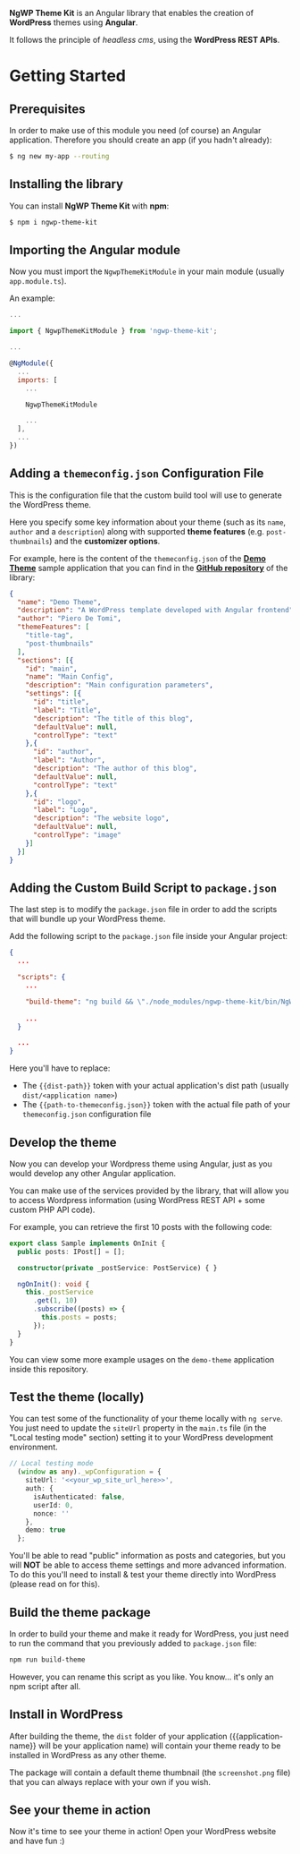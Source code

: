 **NgWP Theme Kit** is an Angular library that enables the creation of **WordPress** themes using **Angular**.

It follows the principle of _headless cms_, using the **WordPress REST APIs**.

# Getting Started

## Prerequisites
In order to make use of this module you need (of course) an Angular application.
Therefore you should create an app (if you hadn't already):

```bash
$ ng new my-app --routing
```

## Installing the library
You can install **NgWP Theme Kit** with **npm**:

```bash
$ npm i ngwp-theme-kit
```

## Importing the Angular module
Now you must import the ```NgwpThemeKitModule``` in your main module (usually ```app.module.ts```).

An example:

```js
...

import { NgwpThemeKitModule } from 'ngwp-theme-kit';

...

@NgModule({
  ...
  imports: [
    ...

    NgwpThemeKitModule

    ...
  ],
  ...
})
```

## Adding a ```themeconfig.json``` Configuration File
This is the configuration file that the custom build tool will use to generate the WordPress theme.

Here you specify some key information about your theme (such as its ```name```, ```author``` and a ```description```) along with supported **theme features** (e.g. ```post-thumbnails```) and the **customizer options**.

For example, here is the content of the ```themeconfig.json``` of the [**Demo Theme**](https://github.com/pierodetomi/ngwp-theme-kit/tree/master/angular/demo-theme) sample application that you can find in the [**GitHub repository**](https://github.com/pierodetomi/ngwp-theme-kit) of the library:

```json
{
  "name": "Demo Theme",
  "description": "A WordPress template developed with Angular frontend",
  "author": "Piero De Tomi",
  "themeFeatures": [
    "title-tag",
    "post-thumbnails"
  ],
  "sections": [{
    "id": "main",
    "name": "Main Config",
    "description": "Main configuration parameters",
    "settings": [{
      "id": "title",
      "label": "Title",
      "description": "The title of this blog",
      "defaultValue": null,
      "controlType": "text"
    },{
      "id": "author",
      "label": "Author",
      "description": "The author of this blog",
      "defaultValue": null,
      "controlType": "text"
    },{
      "id": "logo",
      "label": "Logo",
      "description": "The website logo",
      "defaultValue": null,
      "controlType": "image"
    }]
  }]
}
```

## Adding the Custom Build Script to ```package.json```
The last step is to modify the ```package.json``` file in order to add the scripts that will bundle up your WordPress theme.

Add the following script to the ```package.json``` file inside your Angular project:

```json
{
  ...

  "scripts": {
    ...

    "build-theme": "ng build && \"./node_modules/ngwp-theme-kit/bin/NgWP.ThemeBuilder.exe\" {{dist-path}} {{path-to-themeconfig.json}}",
    
    ...
  }

  ...
}
```

Here you'll have to replace:
- The ```{{dist-path}}``` token with your actual application's dist path (usually ```dist/<application name>```)
- The ```{{path-to-themeconfig.json}}``` token with the actual file path of your ```themeconfig.json``` configuration file

## Develop the theme
Now you can develop your Wordpress theme using Angular, just as you would develop any other Angular application.

You can make use of the services provided by the library, that will allow you to access Wordpress information (using WordPress REST API + some custom PHP API code).

For example, you can retrieve the first 10 posts with the following code:

```Typescript
export class Sample implements OnInit {
  public posts: IPost[] = [];

  constructor(private _postService: PostService) { }

  ngOnInit(): void {
    this._postService
      .get(1, 10)
      .subscribe((posts) => {
        this.posts = posts;
      });
  }
}
```

You can view some more example usages on the ```demo-theme``` application inside this repository.

## Test the theme (locally)
You can test some of the functionality of your theme locally with ```ng serve```.
You just need to update the ```siteUrl``` property in the ```main.ts``` file (in the "Local testing mode" section) setting it to your WordPress development environment.

```Typescript
// Local testing mode
  (window as any)._wpConfiguration = {
    siteUrl: '<<your_wp_site_url_here>>',
    auth: {
      isAuthenticated: false,
      userId: 0,
      nonce: ''
    },
    demo: true
  };
```

You'll be able to read "public" information as posts and categories, but you will **NOT** be able to access theme settings and more advanced information.
To do this you'll need to install & test your theme directly into WordPress (please read on for this).

## Build the theme package
In order to build your theme and make it ready for WordPress, you just need to run the command that you previously added to ```package.json``` file:

```bash
npm run build-theme
```

However, you can rename this script as you like. You know... it's only an npm script after all.

## Install in WordPress
After building the theme, the ```dist``` folder of your application ({{application-name}} will be your application name) will contain your theme ready to be installed in WordPress as any other theme.

The package will contain a default theme thumbnail (the ```screenshot.png``` file) that you can always replace with your own if you wish.

## See your theme in action
Now it's time to see your theme in action! Open your WordPress website and have fun :)